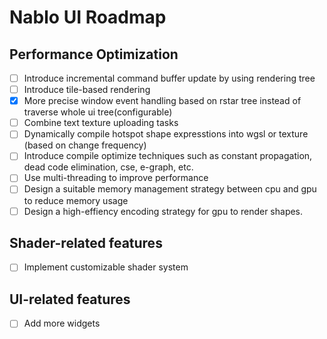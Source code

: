 # Nablo UI Roadmap

## Performance Optimization

- [ ] Introduce incremental command buffer update by using rendering tree
- [ ] Introduce tile-based rendering
- [x] More precise window event handling based on rstar tree instead of traverse whole ui tree(configurable)
- [ ] Combine text texture uploading tasks
- [ ] Dynamically compile hotspot shape expresstions into wgsl or texture (based on change frequency)
- [ ] Introduce compile optimize techniques such as constant propagation, dead code elimination, cse, e-graph, etc.
- [ ] Use multi-threading to improve performance
- [ ] Design a suitable memory management strategy between cpu and gpu to reduce memory usage
- [ ] Design a high-effiency encoding strategy for gpu to render shapes.

## Shader-related features

- [ ] Implement customizable shader system

## UI-related features

- [ ] Add more widgets